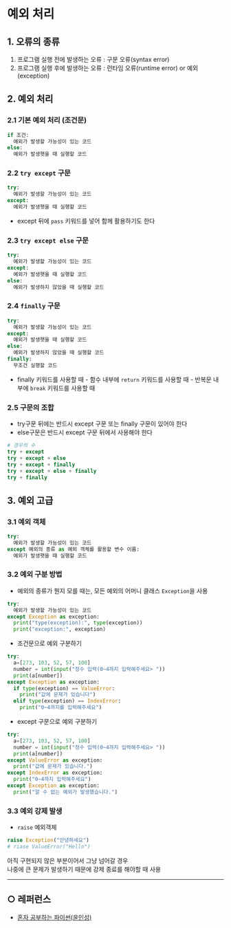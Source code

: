 예외 처리
===

## 1. 오류의 종류
1. 프로그램 실행 전에 발생하는 오류 : 구문 오류(syntax error)
2. 프로그램 실행 후에 발생하는 오류 : 런타임 오류(runtime error) or 예외(exception)

## 2. 예외 처리
### 2.1 기본 예외 처리 (조건문)
```python
if 조건:
  예외가 발생할 가능성이 있는 코드
else:
  예외가 발생햇을 때 실행할 코드
```

### 2.2 `try except` 구문
```python
try:
  예외가 발생할 가능성이 있는 코드
except:
  예외가 발생햇을 때 실행할 코드
```
- except 뒤에 `pass` 키워드를 넣어 함께 활용하기도 한다

### 2.3 `try except else` 구문
```python
try:
  예외가 발생할 가능성이 있는 코드
except:
  예외가 발생햇을 때 실행할 코드
else:
  예외가 발생하지 않았을 때 실행할 코드
```

### 2.4 `finally` 구문
```python
try:
  예외가 발생할 가능성이 있는 코드
except:
  예외가 발생햇을 때 실행할 코드
else:
  예외가 발생하지 않았을 때 실행할 코드
finally:
  무조건 실행할 코드
```
- finally 키워드를 사용할 때
\- 함수 내부에 `return` 키워드를 사용할 때
\- 반복문 내부에 `break` 키워드를 사용할 때

### 2.5 구문의 조합
- try구문 뒤에는 반드시 except 구문 또는 finally 구문이 있어야 한다
- else구문은 반드시 except 구문 뒤에서 사용해야 한다
```python
# 경우의 수
try + except
try + except + else
try + except + finally
try + except + else + finally
try + finally
```

## 3. 예외 고급
### 3.1 예외 객체
```python
try:
  예외가 발생할 가능성이 있는 코드
except 예외의 종류 as 예외 객체를 활용할 변수 이름:
  예외가 발생햇을 때 실행할 코드
```

### 3.2 예외 구분 방법
- 예외의 종류가 뭔지 모를 때는, 모든 예외의 어머니 클래스 `Exception`을 사용
```python
try:
  예외가 발생할 가능성이 있는 코드
except Exception as exception:
  print("type(exception):", type(exception))
  print("exception:", exception)
```
- 조건문으로 예외 구분하기
```python
try:
  a=[273, 103, 52, 57, 100]
  number = int(input("정수 입력(0~4까지 입력해주세요> "))
  print(a[number])
except Exception as exception:
  if type(exception) == ValueError:
    print("값에 문제가 있습니다")
  elif type(exception) == IndexError:
    print("0~4까지를 입력해주세요")
```

- except 구문으로 예외 구분하기
```python
try:
  a=[273, 103, 52, 57, 100]
  number = int(input("정수 입력(0~4까지 입력해주세요> "))
  print(a[number])
except ValueError as exception:
  print("값에 문제가 있습니다.")
except IndexError as exception:
  print("0~4까지 입력해주세요")
except Exception as exception:
  print("알 수 없는 예외가 발생했습니다.")
```

### 3.3 예외 강제 발생
- `raise` 예외객체
```python
raise Exception("안녕하세요")
# riase ValueError("Hello")
```
아직 구현되지 않은 부분이어서 그냥 넘어갈 경우   
나중에 큰 문제가 발생하기 때문에 강제 종료를 해야할 때 사용

___
## ○ 레퍼런스
* [혼자 공부하는 파이썬(윤인성)](https://www.hanbit.co.kr/store/books/look.php?p_code=B2587075793)
